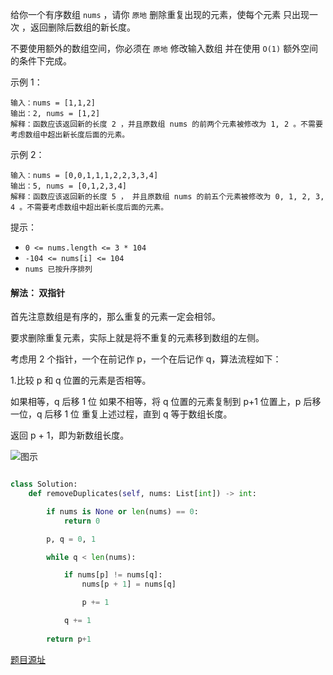 给你一个有序数组 `nums` ，请你 `原地` 删除重复出现的元素，使每个元素 只出现一次 ，返回删除后数组的新长度。

不要使用额外的数组空间，你必须在 `原地` 修改输入数组 并在使用 `O(1)` 额外空间的条件下完成。

示例 1：
``` 
输入：nums = [1,1,2]
输出：2, nums = [1,2]
解释：函数应该返回新的长度 2 ，并且原数组 nums 的前两个元素被修改为 1, 2 。不需要考虑数组中超出新长度后面的元素。

```

示例 2：
```  
输入：nums = [0,0,1,1,1,2,2,3,3,4]
输出：5, nums = [0,1,2,3,4]
解释：函数应该返回新的长度 5 ， 并且原数组 nums 的前五个元素被修改为 0, 1, 2, 3, 4 。不需要考虑数组中超出新长度后面的元素。
```

提示：
* `0 <= nums.length <= 3 * 104`
* `-104 <= nums[i] <= 104`
* `nums 已按升序排列`



#### 解法： 双指针

首先注意数组是有序的，那么重复的元素一定会相邻。

要求删除重复元素，实际上就是将不重复的元素移到数组的左侧。

考虑用 2 个指针，一个在前记作 p，一个在后记作 q，算法流程如下：

1.比较 p 和 q 位置的元素是否相等。

如果相等，q 后移 1 位
如果不相等，将 q 位置的元素复制到 p+1 位置上，p 后移一位，q 后移 1 位
重复上述过程，直到 q 等于数组长度。

返回 p + 1，即为新数组长度。

![图示](https://pic.leetcode-cn.com/0039d16b169059e8e7f998c618b6c2b269c2d95b02f43415350bde1f661e503a-1.png)

```python

class Solution:
    def removeDuplicates(self, nums: List[int]) -> int:

        if nums is None or len(nums) == 0:
            return 0

        p, q = 0, 1

        while q < len(nums):

            if nums[p] != nums[q]:
                nums[p + 1] = nums[q]

                p += 1

            q += 1
        
        return p+1
```

[题目源址](https://leetcode-cn.com/problems/remove-duplicates-from-sorted-array/)

